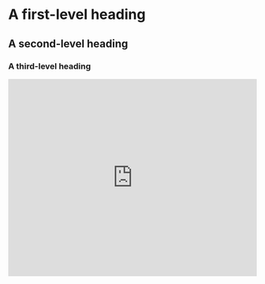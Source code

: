 # A first-level heading
## A second-level heading
### A third-level heading
<iframe height="400" style="width: 100%;" scrolling="no" title="First p5.js Sketch" src="https://yourusername.github.io/TotallyReal/posters/mySketch.js" frameborder="no" allowtransparency="true" allowfullscreen="true"></iframe>

